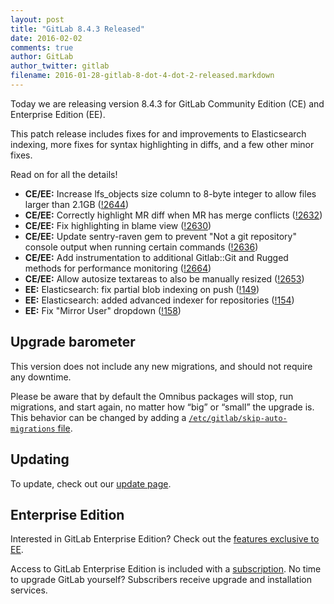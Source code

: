 ```yaml
---
layout: post
title: "GitLab 8.4.3 Released"
date: 2016-02-02
comments: true
author: GitLab
author_twitter: gitlab
filename: 2016-01-28-gitlab-8-dot-4-dot-2-released.markdown
---
```


Today we are releasing version 8.4.3 for GitLab Community Edition (CE) and
Enterprise Edition (EE).

This patch release includes fixes for and improvements to Elasticsearch
indexing, more fixes for syntax highlighting in diffs, and a few other minor
fixes.

Read on for all the details!

<!-- more -->

- **CE/EE:** Increase lfs_objects size column to 8-byte integer to allow files larger
  than 2.1GB ([!2644])
- **CE/EE:** Correctly highlight MR diff when MR has merge conflicts ([!2632])
- **CE/EE:** Fix highlighting in blame view ([!2630])
- **CE/EE:** Update sentry-raven gem to prevent "Not a git repository" console output
  when running certain commands ([!2636])
- **CE/EE:** Add instrumentation to additional Gitlab::Git and Rugged methods for
  performance monitoring ([!2664])
- **CE/EE:** Allow autosize textareas to also be manually resized ([!2653])
- **EE:** Elasticsearch: fix partial blob indexing on push ([!149])
- **EE:** Elasticsearch: added advanced indexer for repositories ([!154])
- **EE:** Fix "Mirror User" dropdown ([!158])

[!149]: https://gitlab.com/gitlab-org/gitlab-ee/merge_requests/149
[!154]: https://gitlab.com/gitlab-org/gitlab-ee/merge_requests/154
[!158]: https://gitlab.com/gitlab-org/gitlab-ee/merge_requests/158
[!2630]: https://gitlab.com/gitlab-org/gitlab-ce/merge_requests/2630
[!2632]: https://gitlab.com/gitlab-org/gitlab-ce/merge_requests/2632
[!2636]: https://gitlab.com/gitlab-org/gitlab-ce/merge_requests/2636
[!2641]: https://gitlab.com/gitlab-org/gitlab-ce/merge_requests/2641
[!2644]: https://gitlab.com/gitlab-org/gitlab-ce/merge_requests/2644
[!2653]: https://gitlab.com/gitlab-org/gitlab-ce/merge_requests/2653
[!2664]: https://gitlab.com/gitlab-org/gitlab-ce/merge_requests/2664

## Upgrade barometer

This version does not include any new migrations, and should not require any
downtime.

Please be aware that by default the Omnibus packages will stop, run migrations,
and start again, no matter how “big” or “small” the upgrade is. This behavior
can be changed by adding a [`/etc/gitlab/skip-auto-migrations`
file](http://doc.gitlab.com/omnibus/update/README.html).

## Updating

To update, check out our [update page](https://about.gitlab.com/update).

## Enterprise Edition

Interested in GitLab Enterprise Edition? Check out the [features exclusive to
EE](http://about.gitlab.com/features/#enterprise).

Access to GitLab Enterprise Edition is included with a [subscription](http://www.gitlab.com/subscription/).
No time to upgrade GitLab yourself? Subscribers receive upgrade and installation
services.
